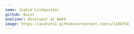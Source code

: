 ```yaml
---
name: Joakim Lindquister
github: Quist
oneliner: Developer at Bekk
image: https://avatars1.githubusercontent.com/u/1188754
---
```

